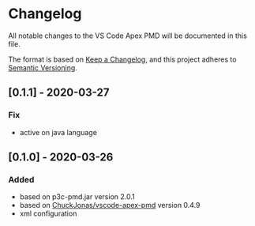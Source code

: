 # Changelog

All notable changes to the VS Code Apex PMD will be documented in this file.

The format is based on [Keep a Changelog](https://keepachangelog.com/en/1.0.0/),
and this project adheres to [Semantic Versioning](https://semver.org/spec/v2.0.0.html).

## [0.1.1] - 2020-03-27

### Fix

- active on java language

## [0.1.0] - 2020-03-26

### Added

- based on p3c-pmd.jar version 2.0.1
- based on [ChuckJonas/vscode-apex-pmd](https://github.com/ChuckJonas/vscode-apex-pmd) version 0.4.9
- xml configuration
